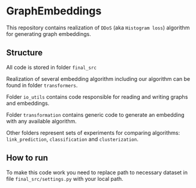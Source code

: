 # GraphEmbeddings
This repository contains realization of `DDoS` (aka `Histogram loss`)
algorithm for generating graph embeddings.

## Structure
All code is stored in folder `final_src`

Realization of several embedding algorithm including our algorithm
can be found in folder `transformers`.

Folder `io_utils` contains code responsible for reading
and writing graphs and embeddings.

Folder `transformation` contains generic code to generate an embedding
with any available algorithm.

Other folders represent sets of experiments for comparing algorithms:
`link_prediction`, `classification` and `clusterization`.

## How to run
To make this code work you need to replace path to necessary dataset
in file `final_src/settings.py` with your local path.